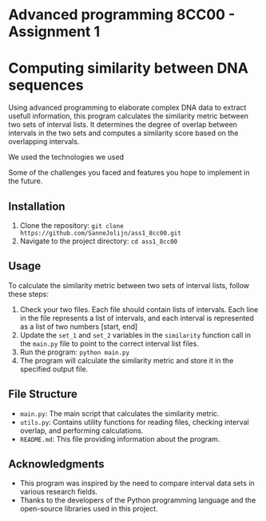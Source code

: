 # Advanced programming 8CC00 - Assignment 1
# Computing similarity between DNA sequences

Using advanced programming to elaborate complex DNA data to extract usefull information, this program calculates the similarity metric between two sets of interval lists. It determines the degree of overlap between intervals in the two sets and computes a similarity score based on the overlapping intervals. 

We used the technologies we used

Some of the challenges you faced and features you hope to implement in the future.

## Installation

1. Clone the repository: `git clone https://github.com/SanneJolijn/ass1_8cc00.git`
2. Navigate to the project directory: `cd ass1_8cc00`

## Usage

To calculate the similarity metric between two sets of interval lists, follow these steps:

1. Check your two files. Each file should contain lists of intervals. Each line in the file represents a list of intervals, and each interval is represented as a list of two numbers [start, end]
2. Update the `set_1` and `set_2` variables in the `similarity` function call in the `main.py` file to point to the correct interval list files.
3. Run the program: `python main.py`
4. The program will calculate the similarity metric and store it in the specified output file.

## File Structure

- `main.py`: The main script that calculates the similarity metric.
- `utils.py`: Contains utility functions for reading files, checking interval overlap, and performing calculations.
- `README.md`: This file providing information about the program.

## Acknowledgments

- This program was inspired by the need to compare interval data sets in various research fields.
- Thanks to the developers of the Python programming language and the open-source libraries used in this project.
